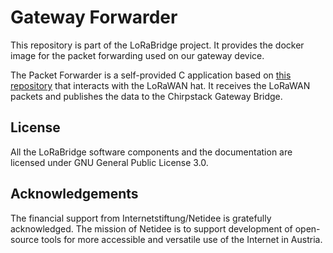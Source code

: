 # Gateway Forwarder

This repository is part of the LoRaBridge project.
It provides the docker image for the packet forwarding used on our gateway device.

The Packet Forwarder is a self-provided C application based on [this repository](https://github.com/fhessel/dragino_pi_gateway_fwd) that interacts with the LoRaWAN hat. 
It receives the LoRaWAN packets and publishes the data to the Chirpstack Gateway Bridge.

## License

All the LoRaBridge software components and the documentation are licensed under GNU General Public License 3.0.

## Acknowledgements

The financial support from Internetstiftung/Netidee is gratefully acknowledged. The mission of Netidee is to support development of open-source tools for more accessible and versatile use of the Internet in Austria.
